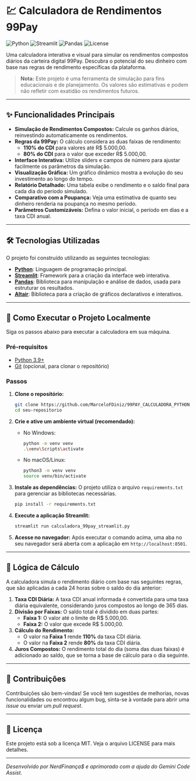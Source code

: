 # 💹 Calculadora de Rendimentos 99Pay

![Python](https://img.shields.io/badge/Python-3.9%2B-blue?style=for-the-badge&logo=python)
![Streamlit](https://img.shields.io/badge/Streamlit-1.32-ff4b4b?style=for-the-badge&logo=streamlit)
![Pandas](https://img.shields.io/badge/Pandas-2.2-150458?style=for-the-badge&logo=pandas)
![License](https://img.shields.io/badge/License-MIT-green?style=for-the-badge)

Uma calculadora interativa e visual para simular os rendimentos compostos diários da carteira digital 99Pay. Descubra o potencial do seu dinheiro com base nas regras de rendimento específicas da plataforma.

> **Nota:** Este projeto é uma ferramenta de simulação para fins educacionais e de planejamento. Os valores são estimativas e podem não refletir com exatidão os rendimentos futuros.

---

<!-- ## 📸 Visão Geral da Aplicação

*Substitua a imagem abaixo por um screenshot da sua aplicação em execução!* 

---

-->

## ✨ Funcionalidades Principais

- **Simulação de Rendimentos Compostos:** Calcule os ganhos diários, reinvestindo automaticamente os rendimentos.
- **Regras da 99Pay:** O cálculo considera as duas faixas de rendimento:
  - **110% do CDI** para valores até R$ 5.000,00.
  - **80% do CDI** para o valor que exceder R$ 5.000,00.
- **Interface Interativa:** Utilize sliders e campos de número para ajustar facilmente os parâmetros da simulação.
- **Visualização Gráfica:** Um gráfico dinâmico mostra a evolução do seu investimento ao longo do tempo.
- **Relatório Detalhado:** Uma tabela exibe o rendimento e o saldo final para cada dia do período simulado.
- **Comparativo com a Poupança:** Veja uma estimativa de quanto seu dinheiro renderia na poupança no mesmo período.
- **Parâmetros Customizáveis:** Defina o valor inicial, o período em dias e a taxa CDI anual.

---

## 🛠️ Tecnologias Utilizadas

O projeto foi construído utilizando as seguintes tecnologias:

- **[Python](https://www.python.org/)**: Linguagem de programação principal.
- **[Streamlit](https://streamlit.io/)**: Framework para a criação da interface web interativa.
- **[Pandas](https://pandas.pydata.org/)**: Biblioteca para manipulação e análise de dados, usada para estruturar os resultados.
- **[Altair](https://altair-viz.github.io/)**: Biblioteca para a criação de gráficos declarativos e interativos.

---

## 🚀 Como Executar o Projeto Localmente

Siga os passos abaixo para executar a calculadora em sua máquina.

### Pré-requisitos

- [Python 3.9+](https://www.python.org/downloads/)
- [Git](https://git-scm.com/downloads) (opcional, para clonar o repositório)

### Passos

1.  **Clone o repositório:**
    ```bash
    git clone https://github.com/MarceloFDiniz/99PAY_CALCULADORA_PYTHON.git
    cd seu-repositorio
    ```

2.  **Crie e ative um ambiente virtual (recomendado):**
    - No Windows:
      ```bash
      python -m venv venv
      .\venv\Scripts\activate
      ```
    - No macOS/Linux:
      ```bash
      python3 -m venv venv
      source venv/bin/activate
      ```

3.  **Instale as dependências:**
    O projeto utiliza o arquivo `requirements.txt` para gerenciar as bibliotecas necessárias.
    ```bash
    pip install -r requirements.txt
    ```

4.  **Execute a aplicação Streamlit:**
    ```bash
    streamlit run calculadora_99pay_streamlit.py
    ```

5.  **Acesse no navegador:**
    Após executar o comando acima, uma aba no seu navegador será aberta com a aplicação em `http://localhost:8501`.

---

## 🧠 Lógica de Cálculo

A calculadora simula o rendimento diário com base nas seguintes regras, que são aplicadas a cada 24 horas sobre o saldo do dia anterior:

1.  **Taxa CDI Diária:** A taxa CDI anual informada é convertida para uma taxa diária equivalente, considerando juros compostos ao longo de 365 dias.
2.  **Divisão por Faixas:** O saldo total é dividido em duas partes:
    - **Faixa 1:** O valor até o limite de R$ 5.000,00.
    - **Faixa 2:** O valor que excede R$ 5.000,00.
3.  **Cálculo do Rendimento:**
    - O valor na **Faixa 1** rende **110%** da taxa CDI diária.
    - O valor na **Faixa 2** rende **80%** da taxa CDI diária.
4.  **Juros Compostos:** O rendimento total do dia (soma das duas faixas) é adicionado ao saldo, que se torna a base de cálculo para o dia seguinte.

---

## 🤝 Contribuições

Contribuições são bem-vindas! Se você tem sugestões de melhorias, novas funcionalidades ou encontrou algum bug, sinta-se à vontade para abrir uma *issue* ou enviar um *pull request*.

---

## 📄 Licença

Este projeto está sob a licença MIT. Veja o arquivo LICENSE para mais detalhes.

---

*Desenvolvido por NerdFinança$ e aprimorado com a ajuda do Gemini Code Assist.*